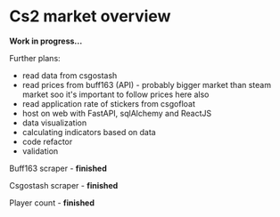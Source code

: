 # Cs2 market overview


**Work in progress...**

Further plans:

-  read data from csgostash
-  read prices from buff163 (API) -  probably bigger market than steam market soo it's important to follow prices here also
-  read application rate of stickers from csgofloat
-  host on web with FastAPI, sqlAlchemy and ReactJS
-  data visualization
-  calculating indicators based on data
-  code refactor
-  validation

 
Buff163 scraper - **finished**

Csgostash scraper - **finished**

Player count - **finished**
